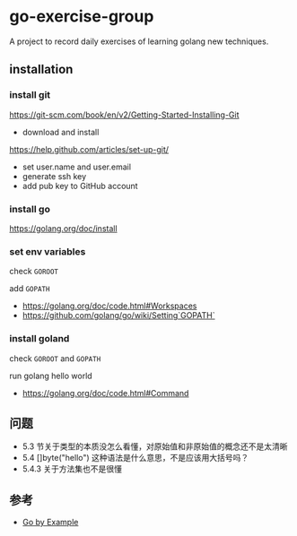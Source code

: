 # go-exercise-group
A project to record daily exercises of learning golang new techniques.

## installation

### install git
https://git-scm.com/book/en/v2/Getting-Started-Installing-Git
- download and install

https://help.github.com/articles/set-up-git/
- set user.name and user.email
- generate ssh key
- add pub key to GitHub account

### install go
https://golang.org/doc/install

### set env variables
check `GOROOT`

add `GOPATH`
- https://golang.org/doc/code.html#Workspaces
- https://github.com/golang/go/wiki/Setting`GOPATH`

### install goland
check `GOROOT` and `GOPATH`

run golang hello world
- https://golang.org/doc/code.html#Command

## 问题
- 5.3 节关于类型的本质没怎么看懂，对原始值和非原始值的概念还不是太清晰
- 5.4 []byte("hello") 这种语法是什么意思，不是应该用大括号吗？
- 5.4.3 关于方法集也不是很懂

## 参考
- [Go by Example](https://gobyexample.com)

